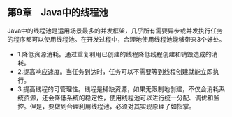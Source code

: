 ## 第9章　Java中的线程池
 Java中的线程池是运用场景最多的并发框架，几乎所有需要异步或并发执行任务的程序都可以使用线程池。在开发过程中，合理地使用线程池能够带来3个好处。
 
- 1.降低资源消耗。通过重复利用已创建的线程降低线程创建和销毁造成的消耗。
- 2.提高响应速度。当任务到达时，任务可以不需要等到线程创建就能立即执行。
- 3.提高线程的可管理性。线程是稀缺资源，如果无限制地创建，不仅会消耗系统资源，还会降低系统的稳定性，使用线程池可以进行统一分配、调优和监控。但是，要做到合理利用线程池，必须对其实现原理了如指掌。
